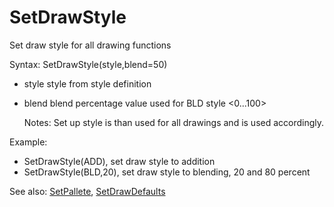 # SetDrawStyle

Set draw style for all drawing functions

Syntax: SetDrawStyle(style,blend=50)

* style style from style definition
* blend blend percentage value used for BLD style &lt;0...100&gt;

  Notes: Set up style is than used for all drawings and is used accordingly.

Example:

* SetDrawStyle(ADD), set draw style to addition
* SetDrawStyle(BLD,20), set draw style to blending, 20 and 80 percent

See also: [SetPallete](/api-native-functions/setpalette.md), [SetDrawDefaults](/api-native-functions/setdrawdefaults.md)


